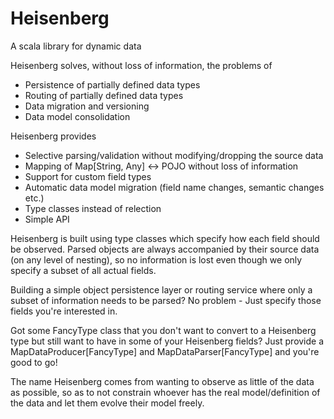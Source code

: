 # Heisenberg
A scala library for dynamic data

Heisenberg solves, without loss of information, the problems of
* Persistence of partially defined data types
* Routing of partially defined data types
* Data migration and versioning
* Data model consolidation

Heisenberg provides
* Selective parsing/validation without modifying/dropping the source data
* Mapping of Map[String, Any] <-> POJO without loss of information
* Support for custom field types
* Automatic data model migration (field name changes, semantic changes etc.)
* Type classes instead of relection
* Simple API

Heisenberg is built using type classes which specify how each field should be observed. Parsed objects are always accompanied by their source data (on any level of nesting), so no information is lost even though we only specify a subset of all actual fields.

Building a simple object persistence layer or routing service where only a subset of information needs to be parsed? 
No problem - Just specify those fields you're interested in. 

Got some FancyType class that you don't want to convert to a Heisenberg type but still want to have in some of your Heisenberg fields? Just provide a MapDataProducer[FancyType] and MapDataParser[FancyType] and you're good to go!

The name Heisenberg comes from wanting to observe as little of the data as possible, so as to not constrain whoever has the real model/definition of the data and let them evolve their model freely. 
